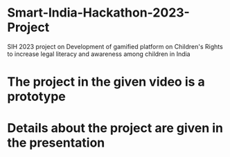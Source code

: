 # Smart-India-Hackathon-2023-Project
SIH 2023 project on Development of gamified platform on Children's Rights to increase legal literacy and awareness among children in India 

# The project in the given video is a prototype
# Details about the project are given in the presentation
